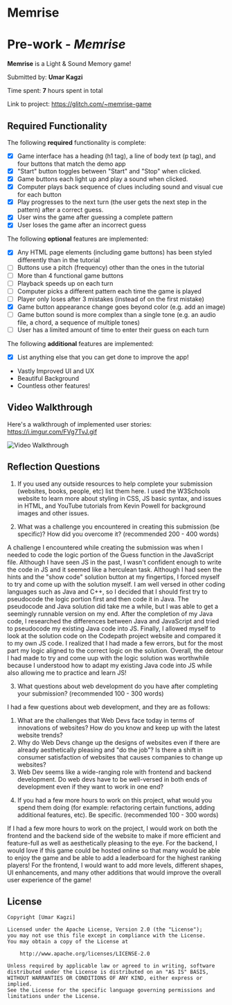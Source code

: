 # Memrise
# Pre-work - *Memrise*

**Memrise** is a Light & Sound Memory game!

Submitted by: **Umar Kagzi**

Time spent: **7** hours spent in total

Link to project: https://glitch.com/~memrise-game

## Required Functionality

The following **required** functionality is complete:

* [X] Game interface has a heading (h1 tag), a line of body text (p tag), and four buttons that match the demo app
* [X] "Start" button toggles between "Start" and "Stop" when clicked. 
* [X] Game buttons each light up and play a sound when clicked. 
* [X] Computer plays back sequence of clues including sound and visual cue for each button
* [X] Play progresses to the next turn (the user gets the next step in the pattern) after a correct guess. 
* [X] User wins the game after guessing a complete pattern
* [X] User loses the game after an incorrect guess

The following **optional** features are implemented:

* [X] Any HTML page elements (including game buttons) has been styled differently than in the tutorial
* [ ] Buttons use a pitch (frequency) other than the ones in the tutorial
* [ ] More than 4 functional game buttons
* [ ] Playback speeds up on each turn
* [ ] Computer picks a different pattern each time the game is played
* [ ] Player only loses after 3 mistakes (instead of on the first mistake)
* [X] Game button appearance change goes beyond color (e.g. add an image)
* [ ] Game button sound is more complex than a single tone (e.g. an audio file, a chord, a sequence of multiple tones)
* [ ] User has a limited amount of time to enter their guess on each turn

The following **additional** features are implemented:

- [X] List anything else that you can get done to improve the app!
- Vastly Improved UI and UX
- Beautiful Background
- Countless other features!

## Video Walkthrough

Here's a walkthrough of implemented user stories:
https://i.imgur.com/FVg7TvJ.gif

<img src='https://i.imgur.com/FVg7TvJ.gif' title='Video Walkthrough' width='' alt='Video Walkthrough' />


## Reflection Questions
1. If you used any outside resources to help complete your submission (websites, books, people, etc) list them here. 
I used the W3Schools website to learn more about styling in CSS, JS basic syntax, and issues in HTML, and YouTube tutorials from Kevin Powell for background images and other issues.

2. What was a challenge you encountered in creating this submission (be specific)? How did you overcome it? (recommended 200 - 400 words)
 
A challenge I encountered while creating the submission was when I needed to code the logic portion of the Guess function in the JavaScript file. Although I have seen JS in the past, I wasn't confident enough to write the code in JS and it seemed like a herculean task. Although I had seen the hints and the "show code" solution button at my fingertips, I forced myself to try and come up with the solution myself. I am well versed in other coding languages such as Java and C++, so I decided that I should first try to pseudocode the logic portion first and then code it in Java. The pseudocode and Java solution did take me a while, but I was able to get a seemingly runnable version on my end. After the completion of my Java code, I researched the differences between Java and JavaScript and tried to pseudocode my existing Java code into JS. Finally, I allowed myself to look at the solution code on the Codepath project website and compared it to my own JS code. I realized that I had made a few errors, but for the most part my logic aligned to the correct logic on the solution. Overall, the detour I had made to try and come uup with the logic solution was worthwhile because I understood how to adapt my existing Java code into JS while also allowing me to practice and learn JS!

3. What questions about web development do you have after completing your submission? (recommended 100 - 300 words) 

I had a few questions about web development, and they are as follows:

1) What are the challenges that Web Devs face today in terms of innovations of websites? How do you know and keep up with the latest website trends?
2)  Why do Web Devs change up the designs of websites even if there are already aesthetically pleasing and "do the job"? Is there a shift in consumer satisfaction of websites that causes companies to change up websites?
3) Web Dev seems like a wide-ranging role with frontend and backend development. Do web devs have to be well-versed in both ends of development even if they want to work in one end?

4. If you had a few more hours to work on this project, what would you spend them doing (for example: refactoring certain functions, adding additional features, etc). Be specific. (recommended 100 - 300 words) 

If I had a few more hours to work on the project, I would work on both the frontend and the backend side of the website to make if more efficient and feature-full as well as aesthetically pleasing to the eye. For the backend, I would love if this game could be hosted online so that many would be able to enjoy the game and be able to add a leaderboard for the highest ranking players! For the frontend, I would want to add more levels, different shapes, UI enhancements, and many other additions that would improve the overall user experience of the game!



## License

    Copyright [Umar Kagzi]

    Licensed under the Apache License, Version 2.0 (the "License");
    you may not use this file except in compliance with the License.
    You may obtain a copy of the License at

        http://www.apache.org/licenses/LICENSE-2.0

    Unless required by applicable law or agreed to in writing, software
    distributed under the License is distributed on an "AS IS" BASIS,
    WITHOUT WARRANTIES OR CONDITIONS OF ANY KIND, either express or implied.
    See the License for the specific language governing permissions and
    limitations under the License.
